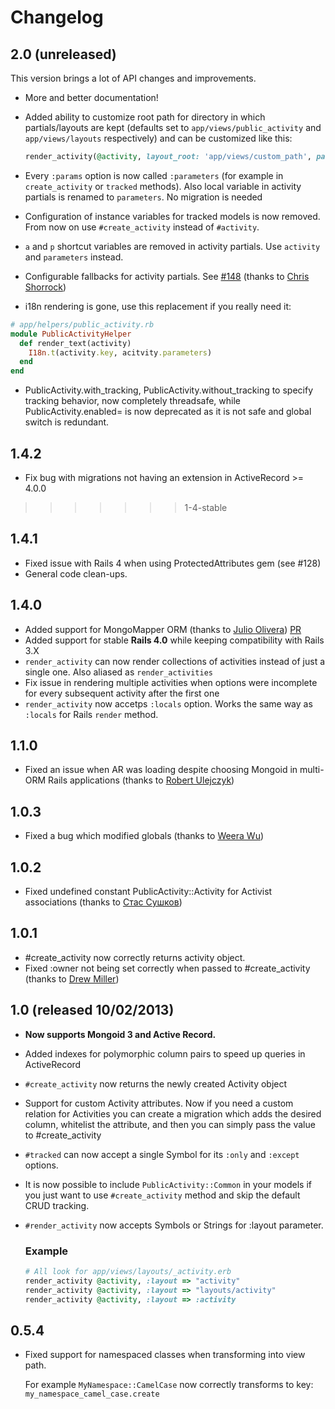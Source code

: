 # Changelog

## 2.0 (unreleased)

This version brings a lot of API changes and improvements.

* More and better documentation!
* Added ability to customize root path for directory in which partials/layouts are kept (defaults set to `app/views/public_activity` and `app/views/layouts` respectively) and can be customized like this:

  ```ruby
  render_activity(@activity, layout_root: 'app/views/custom_path', partial_path: 'app/views/left_nav/public_activity')
  ```

* Every `:params` option is now called `:parameters` (for example in `create_activity` or `tracked` methods). Also local variable in activity partials is renamed to `parameters`. No migration is needed
* Configuration of instance variables for tracked models is now removed. From now on use `#create_activity` instead of `#activity`.
* `a` and `p` shortcut variables are removed in activity partials. Use `activity` and `parameters` instead.

* Configurable fallbacks for activity partials. See [#148](https://github.com/pokonski/public_activity/pull/148) (thanks to [Chris Shorrock](https://github.com/shorrockin))

* i18n rendering is gone, use this replacement if you really need it:

```rb
# app/helpers/public_activity.rb
module PublicActivityHelper
  def render_text(activity)
    I18n.t(activity.key, acitvity.parameters)
  end
end
```

* PublicActivity.with_tracking, PublicActivity.without_tracking to specify
  tracking behavior, now completely threadsafe, while PublicActivity.enabled=
  is now deprecated as it is not safe and global switch is redundant.

## 1.4.2

* Fix bug with migrations not having an extension in ActiveRecord >= 4.0.0
>>>>>>> 1-4-stable

## 1.4.1

* Fixed issue with Rails 4 when using ProtectedAttributes gem (see #128)
* General code clean-ups.

## 1.4.0

* Added support for MongoMapper ORM (thanks to [Julio Olivera](https://github.com/julioolvr)) [PR](https://github.com/pokonski/public_activity/pull/101)
* Added support for stable **Rails 4.0** while keeping compatibility with Rails 3.X
* `render_activity` can now render collections of activities instead of just a single one. Also aliased as `render_activities`
* Fix issue in rendering multiple activities when options were incomplete for every subsequent activity after the first one
* `render_activity` now accetps `:locals` option. Works the same way as `:locals` for Rails `render` method.

## 1.1.0

* Fixed an issue when AR was loading despite choosing Mongoid in multi-ORM Rails applications (thanks to [Robert Ulejczyk](https://github.com/robuye))

## 1.0.3

* Fixed a bug which modified globals (thanks to [Weera Wu](https://github.com/wulab))

## 1.0.2

* Fixed undefined constant PublicActivity::Activity for Activist associations (thanks to [Стас Сушков](https://github.com/stas))

## 1.0.1

* #create_activity now correctly returns activity object.
* Fixed :owner not being set correctly when passed to #create_activity (thanks to [Drew Miller](https://github.com/mewdriller))

## 1.0 (released 10/02/2013)

* **Now supports Mongoid 3 and Active Record.**
* Added indexes for polymorphic column pairs to speed up queries in ActiveRecord
* `#create_activity` now returns the newly created Activity object
* Support for custom Activity attributes. Now if you need a custom relation for Activities you can
  create a migration which adds the desired column, whitelist the attribute, and then you can simply pass the value to #create_activity
* `#tracked` can now accept a single Symbol for its `:only` and `:except` options.
* It is now possible to include `PublicActivity::Common` in your models if you just want to use `#create_activity` method
  and skip the default CRUD tracking.
* `#render_activity` now accepts Symbols or Strings for :layout parameter.
  ### Example

  ```ruby
  # All look for app/views/layouts/_activity.erb
  render_activity @activity, :layout => "activity"
  render_activity @activity, :layout => "layouts/activity"
  render_activity @activity, :layout => :activity
  ```
## 0.5.4

* Fixed support for namespaced classes when transforming into view path.

  For example `MyNamespace::CamelCase` now correctly transforms to key: `my_namespace_camel_case.create`
